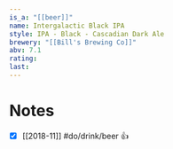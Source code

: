 ```yaml
---
is_a: "[[beer]]"
name: Intergalactic Black IPA
style: IPA - Black - Cascadian Dark Ale
brewery: "[[Bill's Brewing Co]]"
abv: 7.1
rating: 
last:
---
```

# Notes
- [x] [[2018-11]] #do/drink/beer 👍
